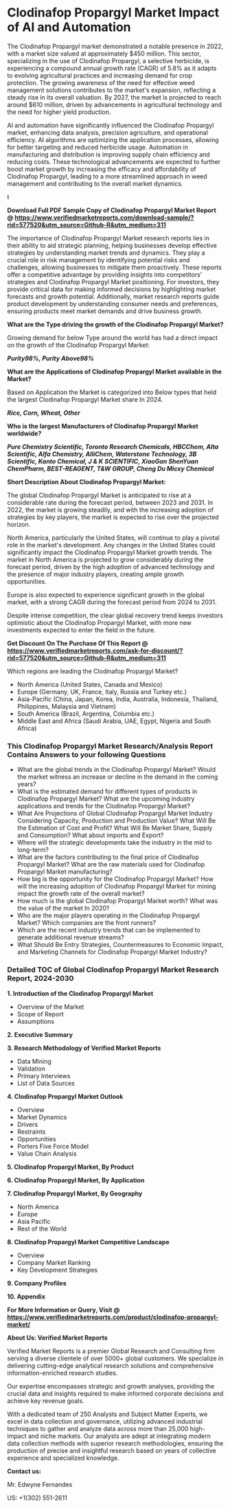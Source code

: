 <meta name="title" content="Global Clodinafop Propargyl Market Impact of AI and Automation"><meta name="description" content="The Clodinafop Propargyl market demonstrated a notable presence in 2022, with a market size valued at approximately $450 million. This sector, specializing in the use "><meta name="title" content="Clodinafop Propargyl Market Size, Share, Scope, Trends, Growth, Opportunities, Analysis, Forecast"><h1>Clodinafop Propargyl Market Impact of AI and Automation</h1><p>The Clodinafop Propargyl market demonstrated a notable presence in 2022, with a market size valued at approximately $450 million. This sector, specializing in the use of Clodinafop Propargyl, a selective herbicide, is experiencing a compound annual growth rate (CAGR) of 5.8% as it adapts to evolving agricultural practices and increasing demand for crop protection. The growing awareness of the need for effective weed management solutions contributes to the market's expansion, reflecting a steady rise in its overall valuation. By 2027, the market is projected to reach around $610 million, driven by advancements in agricultural technology and the need for higher yield production.</p><p>AI and automation have significantly influenced the Clodinafop Propargyl market, enhancing data analysis, precision agriculture, and operational efficiency. AI algorithms are optimizing the application processes, allowing for better targeting and reduced herbicide usage. Automation in manufacturing and distribution is improving supply chain efficiency and reducing costs. These technological advancements are expected to further boost market growth by increasing the efficacy and affordability of Clodinafop Propargyl, leading to a more streamlined approach in weed management and contributing to the overall market dynamics.</p>t</p><p id="" class=""><strong>Download Full PDF Sample Copy of Clodinafop Propargyl Market Report @ <a href="https://www.verifiedmarketreports.com/download-sample/?rid=577520&utm_source=Github-R&utm_medium=311" target="_blank">https://www.verifiedmarketreports.com/download-sample/?rid=577520&utm_source=Github-R&utm_medium=311</a></strong></p><p>The importance of&nbsp;Clodinafop Propargyl Market research reports lies in their ability to aid strategic planning, helping businesses develop effective strategies by understanding market trends and dynamics. They play a crucial role in risk management by identifying potential risks and challenges, allowing businesses to mitigate them proactively. These reports offer a competitive advantage by providing insights into competitors' strategies and Clodinafop Propargyl Market positioning. For investors, they provide critical data for making informed decisions by highlighting market forecasts and growth potential. Additionally, market research reports guide product development by understanding consumer needs and preferences, ensuring products meet market demands and drive business growth.</p><p><strong>What are the&nbsp;Type driving the growth of the Clodinafop Propargyl Market?</strong></p><p id="" class="">Growing demand for below Type around the world has had a direct impact on the growth of the Clodinafop Propargyl Market:</p><em><strong>Purity98%, Purity Above98%</strong></em></p><strong>What are the&nbsp;Applications&nbsp;of Clodinafop Propargyl Market available in the Market?</strong></p><p id="" class="">Based on Application the Market is categorized into Below types that held the largest Clodinafop Propargyl Market share In 2024.</p><em><strong>Rice, Corn, Wheat, Other</strong></em></p><strong>Who is the largest Manufacturers of Clodinafop Propargyl Market worldwide?</strong></p><p><em><strong>Pure Chemistry Scientific, Toronto Research Chemicals, HBCChem, Alta Scientific, Alfa Chemistry, AlliChem, Waterstone Technology, 3B Scientific, Kanto Chemical, J & K SCIENTIFIC, XiaoGan ShenYuan ChemPharm, BEST-REAGENT, T&W GROUP, Cheng Du Micxy Chemical</strong></em></p><p id="" class=""><strong>Short Description About Clodinafop Propargyl Market:</strong></p><p>The global Clodinafop Propargyl Market is anticipated to rise at a considerable rate during the forecast period, between 2023 and 2031. In 2022, the market is growing steadily, and with the increasing adoption of strategies by key players, the market is expected to rise over the projected horizon.</p><p>North America, particularly the United States, will continue to play a pivotal role in the market's development. Any changes in the United States could significantly impact the Clodinafop Propargyl Market growth trends. The market in North America is projected to grow considerably during the forecast period, driven by the high adoption of advanced technology and the presence of major industry players, creating ample growth opportunities.</p><p>Europe is also expected to experience significant growth in the global market, with a strong CAGR during the forecast period from 2024 to 2031.</p><p>Despite intense competition, the clear global recovery trend keeps investors optimistic about the Clodinafop Propargyl Market, with more new investments expected to enter the field in the future.</p><p id="" class=""><strong>Get Discount On The Purchase Of This Report @ <a href="https://www.verifiedmarketreports.com/ask-for-discount/?rid=577520&utm_source=Github-R&utm_medium=311" target="_blank">https://www.verifiedmarketreports.com/ask-for-discount/?rid=577520&utm_source=Github-R&utm_medium=311</a></strong></p>Which regions are leading the Clodinafop Propargyl Market?</p><ul><li>North America (United States, Canada and Mexico)</li><li>Europe (Germany, UK, France, Italy, Russia and Turkey etc.)</li><li>Asia-Pacific (China, Japan, Korea, India, Australia, Indonesia, Thailand, Philippines, Malaysia and Vietnam)</li><li>South America (Brazil, Argentina, Columbia etc.)</li><li>Middle East and Africa (Saudi Arabia, UAE, Egypt, Nigeria and South Africa)</li></ul><h3 id="" class="">This Clodinafop Propargyl Market Research/Analysis Report Contains Answers to your following Questions</h3><ul><li>What are the global trends in the Clodinafop Propargyl Market? Would the market witness an increase or decline in the demand in the coming years?</li><li>What is the estimated demand for different types of products in Clodinafop Propargyl Market? What are the upcoming industry applications and trends for the Clodinafop Propargyl Market?</li><li>What Are Projections of Global Clodinafop Propargyl Market Industry Considering Capacity, Production and Production Value? What Will Be the Estimation of Cost and Profit? What Will Be Market Share, Supply and Consumption? What about imports and Export?</li><li>Where will the strategic developments take the industry in the mid to long-term?</li><li>What are the factors contributing to the final price of Clodinafop Propargyl Market? What are the raw materials used for Clodinafop Propargyl Market manufacturing?</li><li>How big is the opportunity for the Clodinafop Propargyl Market? How will the increasing adoption of Clodinafop Propargyl Market for mining impact the growth rate of the overall market?</li><li>How much is the global Clodinafop Propargyl Market worth? What was the value of the market In 2020?</li><li>Who are the major players operating in the Clodinafop Propargyl Market? Which companies are the front runners?</li><li>Which are the recent industry trends that can be implemented to generate additional revenue streams?</li><li>What Should Be Entry Strategies, Countermeasures to Economic Impact, and Marketing Channels for Clodinafop Propargyl Market Industry?</li></ul><h3 id="" class="">Detailed TOC of Global Clodinafop Propargyl Market Research Report, 2024-2030</h3><p id="" class=""><strong>1. Introduction of the Clodinafop Propargyl Market</strong></p><ul><li>Overview of the Market</li><li>Scope of Report</li><li>Assumptions</li></ul><p id="" class=""><strong>2. Executive Summary</strong></p><p id="" class=""><strong>3. Research Methodology of Verified Market Reports</strong></p><ul><li>Data Mining</li><li>Validation</li><li>Primary Interviews</li><li>List of Data Sources</li></ul><p id="" class=""><strong>4. Clodinafop Propargyl Market Outlook</strong></p><ul><li>Overview</li><li>Market Dynamics</li><li>Drivers</li><li>Restraints</li><li>Opportunities</li><li>Porters Five Force Model</li><li>Value Chain Analysis</li></ul><p id="" class=""><strong>5. Clodinafop Propargyl Market, By Product</strong></p><p id="" class=""><strong>6. Clodinafop Propargyl Market, By Application</strong></p><p id="" class=""><strong>7. Clodinafop Propargyl Market, By Geography</strong></p><ul><li>North America</li><li>Europe</li><li>Asia Pacific</li><li>Rest of the World</li></ul><p id="" class=""><strong>8. Clodinafop Propargyl Market Competitive Landscape</strong></p><ul><li>Overview</li><li>Company Market Ranking</li><li>Key Development Strategies</li></ul><p id="" class=""><strong>9. Company Profiles</strong></p><p id="" class=""><strong>10. Appendix</strong></p><p id="" class=""><strong>For More Information or Query, Visit @ <a href="https://www.verifiedmarketreports.com/product/clodinafop-propargyl-market/" target="_blank">https://www.verifiedmarketreports.com/product/clodinafop-propargyl-market/</a></strong></p><p id="" class=""><strong>About Us: Verified Market Reports</strong></p><p id="" class="">Verified Market Reports is a premier Global Research and Consulting firm serving a diverse clientele of over 5000+ global customers. We specialize in delivering cutting-edge analytical research solutions and comprehensive information-enriched research studies.</p><p id="" class="">Our expertise encompasses strategic and growth analyses, providing the crucial data and insights required to make informed corporate decisions and achieve key revenue goals.</p><p id="" class="">With a dedicated team of 250 Analysts and Subject Matter Experts, we excel in data collection and governance, utilizing advanced industrial techniques to gather and analyze data across more than 25,000 high-impact and niche markets. Our analysts are adept at integrating modern data collection methods with superior research methodologies, ensuring the production of precise and insightful research based on years of collective experience and specialized knowledge.</p><p id="" class=""><strong>Contact us:</strong></p><p id="" class="">Mr. Edwyne Fernandes</p><p id="" class="">US: +1(302) 551-2611</p>